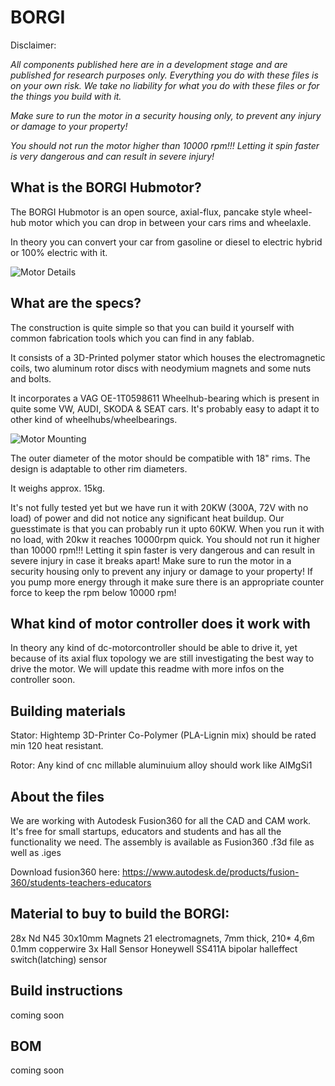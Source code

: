 # BORGI

Disclaimer:

*All components published here are in a development stage and are published for research purposes only. Everything you do with these files is on your own risk. We take no liability for what you do with these files or for the things you build with it.*

*Make sure to run the motor in a security housing only, to prevent any injury or damage to your property!*

*You should not run the motor higher than 10000 rpm!!! Letting it spin faster is very dangerous and can result in severe injury!*

## What is the BORGI Hubmotor?

The BORGI Hubmotor is an open source, axial-flux, pancake style wheel-hub motor which you can drop in between your cars rims and wheelaxle.

In theory you can convert your car from gasoline or diesel to electric hybrid or 100% electric with it.

![Motor Details](https://s3.eu-central-1.amazonaws.com/newforest-website/OC-Borgi-Exp-v2.gif)

## What are the specs?

The construction is quite simple so that you can build it yourself with common fabrication tools which you can find in any fablab.

It consists of a 3D-Printed polymer stator which houses the electromagnetic coils, two aluminum rotor discs with neodymium magnets and some nuts and bolts.

It incorporates a VAG OE-1T0598611 Wheelhub-bearing which is present in quite some VW, AUDI, SKODA & SEAT cars. It's probably easy to adapt it to other kind of wheelhubs/wheelbearings.

![Motor Mounting](https://s3.eu-central-1.amazonaws.com/newforest-website/OC-Bordi-Mount.gif)

The outer diameter of the motor should be compatible with 18" rims. The design is adaptable to other rim diameters.

It weighs approx. 15kg.

It's not fully tested yet but we have run it with 20KW (300A, 72V with no load) of power and did not notice any significant heat buildup. Our guesstimate is that you can probably run it upto 60KW. When you run it with no load, with 20kw it reaches 10000rpm quick. You should not run it higher than 10000 rpm!!! Letting it spin faster is very dangerous and can result in severe injury in case it breaks apart! Make sure to run the motor in a security housing only to prevent any injury or damage to your property! If you pump more energy through it make sure there is an appropriate counter force to keep the rpm below 10000 rpm!

## What kind of motor controller does it work with

In theory any kind of dc-motorcontroller should be able to drive it, yet because of its axial flux topology we are still investigating the best way to drive the motor.
We will update this readme with more infos on the controller soon.

## Building materials

Stator: Hightemp 3D-Printer Co-Polymer (PLA-Lignin mix) should be rated min 120 heat resistant.

Rotor: Any kind of cnc millable aluminuium alloy should work like AlMgSi1

## About the files

We are working with Autodesk Fusion360 for all the CAD and CAM work. It's free for small startups, educators and students and has all the functionality we need. The assembly is available as Fusion360 .f3d file as well as .iges

Download fusion360 here: https://www.autodesk.de/products/fusion-360/students-teachers-educators

## Material to buy to build the BORGI:

28x Nd N45 30x10mm Magnets
21 electromagnets, 7mm thick, 210* 4,6m 0.1mm copperwire
3x Hall Sensor Honeywell SS411A bipolar halleffect switch(latching) sensor

## Build instructions

coming soon

## BOM

coming soon

